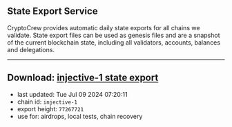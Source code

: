 ## State Export Service
CryptoCrew provides automatic daily state exports for all chains we validate. State export files can be used as genesis files and are a snapshot of the current blockchain state, including all validators, accounts, balances and delegations.

---
**Download: [injective-1 state export](https://dl-eu2.ccvalidators.com/SERVICE/injective/injective-1_export_77267721.json)**
---

- last updated: Tue Jul 09 2024 07:20:11
- chain id: `injective-1`
- export height: `77267721`
- use for: airdrops, local tests, chain recovery
